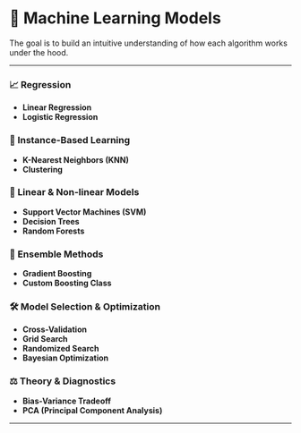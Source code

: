# 🧠 Machine Learning Models

The goal is to build an intuitive understanding of how each algorithm works under the hood.

---

### 📈 Regression
- **Linear Regression** 
- **Logistic Regression** 

### 👥 Instance-Based Learning
- **K-Nearest Neighbors (KNN)**
- **Clustering** 

### 🧱 Linear & Non-linear Models
- **Support Vector Machines (SVM)**
- **Decision Trees**
- **Random Forests**

### 🚀 Ensemble Methods
- **Gradient Boosting** 
- **Custom Boosting Class** 

### 🛠️ Model Selection & Optimization
- **Cross-Validation**
- **Grid Search**
- **Randomized Search**
- **Bayesian Optimization** 

### ⚖️ Theory & Diagnostics
- **Bias-Variance Tradeoff**
- **PCA (Principal Component Analysis)**

---
